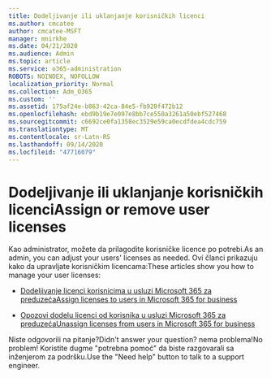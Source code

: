 ```yaml
---
title: Dodeljivanje ili uklanjanje korisničkih licenci
ms.author: cmcatee
author: cmcatee-MSFT
manager: mnirkhe
ms.date: 04/21/2020
ms.audience: Admin
ms.topic: article
ms.service: o365-administration
ROBOTS: NOINDEX, NOFOLLOW
localization_priority: Normal
ms.collection: Adm_O365
ms.custom: ''
ms.assetid: 175af24e-b863-42ca-84e5-fb920f472b12
ms.openlocfilehash: ebd9b19e7e097e8bb7ce550a3261a50ebf527468
ms.sourcegitcommit: c6692ce0fa1358ec3529e59ca0ecdfdea4cdc759
ms.translationtype: MT
ms.contentlocale: sr-Latn-RS
ms.lasthandoff: 09/14/2020
ms.locfileid: "47716079"
---
```

# <a name="assign-or-remove-user-licenses"></a><span data-ttu-id="e6804-102">Dodeljivanje ili uklanjanje korisničkih licenci</span><span class="sxs-lookup"><span data-stu-id="e6804-102">Assign or remove user licenses</span></span>

<span data-ttu-id="e6804-103">Kao administrator, možete da prilagodite korisničke licence po potrebi.</span><span class="sxs-lookup"><span data-stu-id="e6804-103">As an admin, you can adjust your users' licenses as needed.</span></span> <span data-ttu-id="e6804-104">Ovi članci prikazuju kako da upravljate korisničkim licencama:</span><span class="sxs-lookup"><span data-stu-id="e6804-104">These articles show you how to manage your user licenses:</span></span>
  
- [<span data-ttu-id="e6804-105">Dodeljivanje licenci korisnicima u usluzi Microsoft 365 za preduzeća</span><span class="sxs-lookup"><span data-stu-id="e6804-105">Assign licenses to users in Microsoft 365 for business</span></span>](https://docs.microsoft.com/azure/active-directory/fundamentals/license-users-groups?context=azure/active-directory/users-groups-roles/context/ugr-context)

- [<span data-ttu-id="e6804-106">Opozovi dodelu licenci od korisnika u usluzi Microsoft 365 za preduzeća</span><span class="sxs-lookup"><span data-stu-id="e6804-106">Unassign licenses from users in Microsoft 365 for business</span></span>](https://docs.microsoft.com/azure/active-directory/fundamentals/license-users-groups?context=azure/active-directory/users-groups-roles/context/ugr-context#remove-a-license)

<span data-ttu-id="e6804-107">Niste odgovorili na pitanje?</span><span class="sxs-lookup"><span data-stu-id="e6804-107">Didn't answer your question?</span></span> <span data-ttu-id="e6804-108">nema problema!</span><span class="sxs-lookup"><span data-stu-id="e6804-108">No problem!</span></span> <span data-ttu-id="e6804-109">Koristite dugme "potrebna pomoć" da biste razgovarali sa inženjerom za podršku.</span><span class="sxs-lookup"><span data-stu-id="e6804-109">Use the "Need help" button to talk to a support engineer.</span></span>